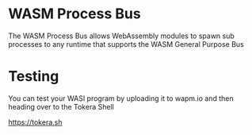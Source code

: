 # WASM Process Bus

The WASM Process Bus allows WebAssembly modules to spawn sub processes
to any runtime that supports the WASM General Purpose Bus

# Testing

You can test your WASI program by uploading it to wapm.io and then heading over to the Tokera Shell

https://tokera.sh